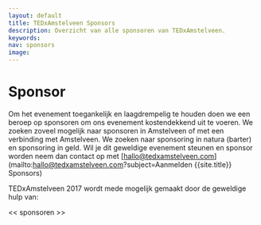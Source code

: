 ```yaml
---
layout: default
title: TEDxAmstelveen Sponsors
description: Overzicht van alle sponsoren van TEDxAmstelveen.
keywords:
nav: sponsors
image:
---
```


# Sponsor

Om het evenement toegankelijk en laagdrempelig te houden doen we een beroep op sponsoren om ons evenement kostendekkend uit te voeren. We zoeken zoveel mogelijk naar sponsoren in Amstelveen of met een verbinding met Amstelveen. We zoeken naar sponsoring in natura (barter) en sponsoring in geld. Wil je dit geweldige evenement steunen en sponsor worden neem dan contact op met [hallo@tedxamstelveen.com](mailto:hallo@tedxamstelveen.com?subject=Aanmelden {{site.title}} Sponsors)

TEDxAmstelveen 2017 wordt mede mogelijk gemaakt door de geweldige hulp van:

<< sponsoren >>
